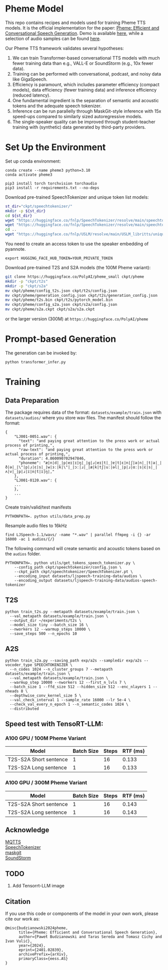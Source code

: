 # Pheme Model

This repo contains recipes and models used for training Pheme TTS models. It is the official implementation for the
paper: [Pheme: Efficient and Conversational Speech Generation](https://arxiv.org/pdf/2401.02839.pdf). Demo is
available [here](https://huggingface.co/spaces/PolyAI/pheme), while a selection of audio samples can be
found [here](https://polyai-ldn.github.io/pheme/).

Our Pheme TTS framework validates several hypotheses:

1. We can train Transformer-based conversational TTS models with much fewer training data than e.g., VALL-E or
   SoundStorm (e.g., 10x fewer data).
2. Training can be performed with conversational, podcast, and noisy data like GigaSpeech.
3. Efficiency is paramount, which includes parameter efficiency (compact models), data efficiency (fewer training data)
   and inference efficiency (reduced latency).
4. One fundamental ingredient is the separation of semantic and acoustic tokens and the adequate speech tokenizer.
5. Inference can be run parallelly through MaskGit-style inference with 15x speed-ups compared to similarly sized
   autoregressive models.
6. The single-speaker quality can be improved through student-teacher training with (synthetic) data generated by
   third-party providers.

# Set Up the Environment

Set up conda environment:

``` 
conda create --name pheme3 python=3.10
conda activate pheme3

pip3 install torch torchvision torchaudio
pip3 install -r requirements.txt --no-deps
```

Download pre-trained SpeechTokenizer and unique token list models:

``` bash
st_dir="ckpt/speechtokenizer/"
mkdir -p ${st_dir}
cd ${st_dir}
wget "https://huggingface.co/fnlp/SpeechTokenizer/resolve/main/speechtokenizer_hubert_avg/SpeechTokenizer.pt"
wget "https://huggingface.co/fnlp/SpeechTokenizer/resolve/main/speechtokenizer_hubert_avg/config.json" 
cd ..
wget "https://huggingface.co/fnlp/USLM/resolve/main/USLM_libritts/unique_text_tokens.k2symbols" 
```

You need to create an access token to use the speaker embedding of pyannote.

```
export HUGGING_FACE_HUB_TOKEN=YOUR_PRIVATE_TOKEN
```

Download pre-trained T2S and S2A models (the 100M Pheme variant):

``` bash
git clone https://huggingface.co/PolyAI/pheme_small ckpt/pheme
mkdir -p "ckpt/t2s"
mkdir -p "ckpt/s2a"
mv ckpt/pheme/config_t2s.json ckpt/t2s/config.json
mv ckpt/pheme/generation_config.json ckpt/t2s/generation_config.json
mv ckpt/pheme/t2s.bin ckpt/t2s/pytorch_model.bin
mv ckpt/pheme/config_s2a.json ckpt/s2a/config.json
mv ckpt/pheme/s2a.ckpt ckpt/s2a/s2a.ckpt
```

or the larger version (300M) at `https://huggingface.co/PolyAI/pheme`

# Prompt-based Generation

The generation can be invoked by:

```
python transformer_infer.py
```

# Training

## Data Preparation

The package requires data of the format: `datasets/example/train.json` with `datasets/audios/` where you store wav
files.
The manifest should follow the format:

```
{
    "LJ001-0051.wav": {
      "text": "and paying great attention to the press work or actual process of printing,",
      "raw-text": "and paying great attention to the press work or actual process of printing,",
      "duration": 4.860090702947846,
      "phoneme": "æ|n|d|_|p|eɪ|ɪ|ŋ|_|ɡ|ɹ|eɪ|t|_|ɐ|t|ɛ|n|ʃ|ə|n|_|t|ə|_|ð|ə|_|\"|p|ɹ|ɛ|s|_|w|ɜː|k|\"|_|ɔː|ɹ|_|æ|k|tʃ|uː|əl|_|p|ɹ|ɑː|s|ɛ|s|_|ʌ|v|_|p|ɹ|ɪ|n|t|ɪ|ŋ|,"
    },
    "LJ001-0120.wav": {
    ...
    },
    ...
}

```
Create train/valid/test manifests
```
PYTHONPATH=. python utils/data_prep.py
```
Resample audio files to 16kHz
```
find LJSpeech-1.1/wavs/ -name "*.wav" | parallel ffmpeg -i {} -ar 16000 -ac 1 audios/{/}
```
The following command will create semantic and acoustic tokens based on the `audios` folder.

```
PYTHONPATH=. python utils/get_tokens_speech_tokenizer.py \
    --config_path ckpt/speechtokenizer/config.json \
    --ckpt_path ckpt/speechtokenizer/SpeechTokenizer.pt \
    --encoding_input datasets/ljspeech-training-data/audios \
    --encoding_output datasets/ljspeech-training-data/audios-speech-tokenizer
```

## T2S

```
python train_t2s.py --metapath datasets/example/train.json \
  --val_metapath datasets/example/train.json \
  --output_dir ~/experiments/t2s \
  --model_size tiny --batch_size 16 \
  --nworkers 12 --warmup_steps 10000 \
  --save_steps 500 --n_epochs 10
```

## A2S

```
python train_s2a.py --saving_path exp/a2s --sampledir exp/a2s --vocoder_type SPEECHTOKENIZER \
  --n_codes 1024 --n_cluster_groups 7 --metapath datasets/example/train.json \
  --val_metapath datasets/example/train.json \
  --warmup_step 10000 --nworkers 12 --first_n_lvls 7 \
  --batch_size 1 --ffd_size 512 --hidden_size 512 --enc_nlayers 1 --nheads 8 \
  --depthwise_conv_kernel_size 5 \
  --val_check_interval 1 --sample_rate 16000 --lr 5e-4 \
  --check_val_every_n_epoch 1 --n_semantic_codes 1024 \
  --distributed
```

## Speed test with TensoRT-LLM:

### A100 GPU / 100M Pheme Variant

| Model                  | Batch Size | Steps | RTF (ms) |
|------------------------|------------|-------|----------|
| T2S-S2A Short sentence | 1          | 16    | 0.133    |
| T2S-S2A Long sentence  | 1          | 16    | 0.133    |

### A100 GPU / 300M Pheme Variant

| Model                  | Batch Size | Steps | RTF (ms) |
|------------------------|------------|-------|----------|
| T2S-S2A Short sentence | 1          | 16    | 0.143    |
| T2S-S2A Long sentence  | 1          | 16    | 0.143    |

## Acknowledge

[MQTTS](https://github.com/b04901014/MQTTS)\
[SpeechTokenizer](https://github.com/ZhangXInFD/soundstorm-speechtokenizer)\
[maskgit](https://github.com/google-research/maskgit)\
[SoundStorm](https://github.com/lifeiteng/SoundStorm)

## TODO

1. Add Tensorrt-LLM image

## Citation

If you use this code or components of the model in your own work, please cite our work as:

```Tex
@misc{budzianowski2024pheme,
      title={Pheme: Efficient and Conversational Speech Generation}, 
      author={Paweł Budzianowski and Taras Sereda and Tomasz Cichy and Ivan Vulić},
      year={2024},
      eprint={2401.02839},
      archivePrefix={arXiv},
      primaryClass={eess.AS}
}
```
